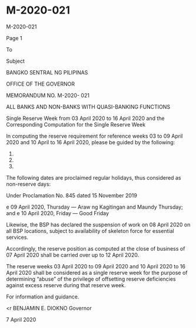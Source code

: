 # M-2020-021

M-2020-021

Page 1

To

Subject

BANGKO SENTRAL NG PILIPINAS

OFFICE OF THE GOVERNOR

MEMORANDUM NO. M-2020- 021

ALL BANKS AND NON-BANKS WITH QUASI-BANKING FUNCTIONS

Single Reserve Week from 03 April 2020 to 16 April 2020 and the Corresponding Computation for the Single Reserve Week

In computing the reserve requirement for reference weeks 03 to 09 April 2020 and 10 April to 16 April 2020, please be guided by the following:

1.

3.

4.

The following dates are proclaimed regular holidays, thus considered as non-reserve days:

Under Proclamation No. 845 dated 15 November 2019

e 09 April 2020, Thursday — Araw ng Kagitingan and Maundy Thursday; and e 10 April 2020, Friday — Good Friday

Likewise, the BSP has declared the suspension of work on 08 April 2020 on all BSP locations, subject to availability of skeleton force for essential services.

Accordingly, the reserve position as computed at the close of business of 07 April 2020 shall be carried over up to 12 April 2020.

The reserve weeks 03 April 2020 to 09 April 2020 and 10 April 2020 to 16 April 2020 shall be considered as a single reserve week for the purpose of determining “abuse” of the privilege of offsetting reserve deficiencies against excess reserve during that reserve week.

For information and guidance.

<r BENJAMIN E. DIOKNO Governor

7 April 2020